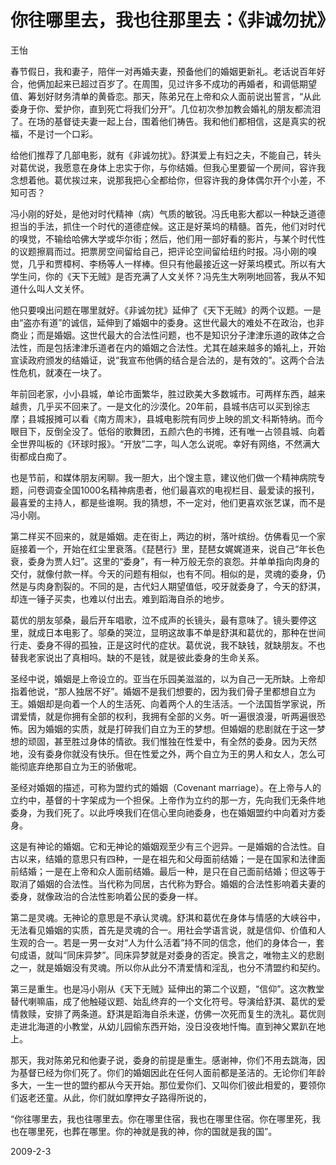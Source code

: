 # 你往哪里去，我也往那里去：《非诚勿扰》

王怡 

春节假日，我和妻子，陪伴一对再婚夫妻，预备他们的婚姻更新礼。老话说百年好合，他俩加起来已超过百岁了。在周围，见过许多不成功的再婚者，和调低期望值、筹划好财务清单的黄昏恋。那天，陈弟兄在上帝和众人面前说出誓言，“从此委身于你、爱护你，直到死亡将我们分开”。几位初次参加教会婚礼的朋友都流泪了。在场的基督徒夫妻一起上台，围着他们祷告。我和他们都相信，这是真实的祝福，不是讨一个口彩。

给他们推荐了几部电影，就有《非诚勿扰》。舒淇爱上有妇之夫，不能自己，转头对葛优说，我愿意在身体上忠实于你，与你结婚。但我心里要留一个房间，容许我念想着他。葛优挨过来，说那我把心全都给你，但容许我的身体偶尔开个小差，不知可否？

冯小刚的好处，是他对时代精神（病）气质的敏锐。冯氏电影大都以一种缺乏道德担当的手法，抓住一个时代的道德症候。这正是好莱坞的精髓。首先，他们对时代的嗅觉，不输给哈佛大学或华尔街；然后，他们用一部好看的影片，与某个时代性的议题擦肩而过。把票房空间留给自己，把评论空间留给纽约时报。冯小刚的嗅觉，几乎和贾樟柯、李杨等人一样棒。但只有他最接近这一好莱坞模式。所以有大学生问，你的《天下无贼》是否充满了人文关怀？冯先生大咧咧地回答，我从不知道什么叫人文关怀。

他只要嗅出问题在哪里就好。《非诚勿扰》延伸了《天下无贼》的两个议题。一是由“盗亦有道”的诚信，延伸到了婚姻中的委身。这世代最大的难处不在政治，也非商业；而是婚姻。这世代最大的合法性问题，也不是知识分子津津乐道的政体之合法性，而是包括津津乐道者在内的婚姻之合法性。尤其在越来越多的婚礼上，开始宣读政府颁发的结婚证，说“我宣布他俩的结合是合法的，是有效的”。这两个合法性危机，就凑在一块了。

年前回老家，小小县城，单论市面繁华，胜过欧美大多数城市。可两样东西，越来越贵，几乎买不回来了。一是文化的沙漠化。20年前，县城书店可以买到徐志摩；县城报摊可以看《南方周末》，县城电影院有同步上映的凯文·科斯特纳。而今眼目下，反倒全没了。低俗的歌舞团，五颜六色的书摊，还有唯一占领县城、向着全世界叫板的《环球时报》。“开放”二字，叫人怎么说呢。幸好有网络，不然满大街都成白痴了。

也是节前，和媒体朋友闲聊。我一胆大，出个馊主意，建议他们做一个精神病院专题，问卷调查全国1000名精神病患者，他们最喜欢的电视栏目、最爱读的报刊，最喜爱的主持人，都是些谁啊。我的猜想，不一定对，他们更喜欢张艺谋，而不是冯小刚。

第二样买不回来的，就是婚姻。走在街上，两边的树，落叶缤纷。仿佛看见一个家庭接着一个，开始在红尘里衰落。《琵琶行》里，琵琶女娓娓道来，说自己“年长色衰，委身为贾人妇”。这里的“委身”，有一种万般无奈的哀怨。并单单指向肉身的交付，就像付款一样。今天的问题有相似，也有不同。相似的是，灵魂的委身，仍然是与肉身割裂的。不同的是，古代妇人期望值低，咬牙就委身了，今天的舒淇，却连一锤子买卖，也难以付出去。难到蹈海自杀的地步。

葛优的朋友邬桑，最后开车唱歌，泣不成声的长镜头，最有意味了。镜头要停这里，就成日本电影了。邬桑的哭泣，显明这故事不单是舒淇和葛优的，那种在世间行走、委身不得的孤独，正是这时代的症状。葛优说，我不缺钱，就缺朋友。不也替我老家说出了真相吗。缺的不是钱，就是彼此委身的生命关系。

圣经中说，婚姻是上帝设立的。亚当在乐园美滋滋的，以为自己一无所缺。上帝却指着他说，“那人独居不好”。婚姻不是我们想要的，因为我们骨子里都想自立为王。婚姻却是向着一个人的生活死、向着两个人的生活活。一个法国哲学家说，所谓爱情，就是你拥有全部的权利，我拥有全部的义务。听一遍很浪漫，听两遍很恐怖。因为婚姻的实质，就是打碎我们自立为王的梦想。但婚姻的悲剧就在于这一梦想的顽固，甚至胜过身体的情欲。我们惟独在性爱中，有全然的委身。因为天然地，没有委身你就没有快乐。但在性爱之外，两个自立为王的男人和女人，怎么可能彻底弃绝那自立为王的骄傲呢。

圣经对婚姻的描述，可称为盟约式的婚姻（Covenant marriage）。在上帝与人的立约中，基督的十字架成为一个担保。上帝作为立约的那一方，先向我们无条件地委身，为我们死了。以此呼唤我们在信心里向祂委身，也在婚姻盟约中向着对方委身。

这是有神论的婚姻。它和无神论的婚姻观至少有三个迥异。一是婚姻的合法性。自古以来，结婚的意思只有四种，一是在祖先和父母面前结婚；一是在国家和法律面前结婚；一是在上帝和众人面前结婚。最后一种，是只在自己面前结婚；但这等于取消了婚姻的合法性。当代称为同居，古代称为野合。婚姻的合法性影响着夫妻的委身，就像政治的合法性影响着公民的委身一样。

第二是灵魂。无神论的意思是不承认灵魂。舒淇和葛优在身体与情感的大峡谷中，无法看见婚姻的实质，首先是灵魂的合一。用社会学语言说，就是信仰、价值和人生观的合一。若是一男一女对“人为什么活着”持不同的信念，他们的身体合一，套句成语，就叫“同床异梦”。同床异梦就是对委身的否定。换言之，唯物主义的悲剧之一，就是婚姻没有灵魂。所以你从此分不清爱情和淫乱，也分不清盟约和契约。

第三是重生。也是冯小刚从《天下无贼》延伸出的第二个议题，“信仰”。这次教堂替代喇嘛庙，成了他触碰议题、始乱终弃的一个文化符号。导演给舒淇、葛优的爱情救赎，安排了两条道。舒淇是蹈海自杀未遂，仿佛一次死而复生的洗礼。葛优则走进北海道的小教堂，从幼儿园偷东西开始，没日没夜地忏悔。直到神父累趴在地上。

那天，我对陈弟兄和他妻子说，委身的前提是重生。感谢神，你们不用去跳海，因为基督已经为你们死了。你们的婚姻因此在任何人面前都是圣洁的。无论你们年龄多大，一生一世的盟约都从今天开始。那位爱你们、又叫你们彼此相爱的，要领你们返老还童。从此，你们就如摩押女子路得所说的，

“你往哪里去，我也往哪里去。你在哪里住宿，我也在哪里住宿。你在哪里死，我也在哪里死，也葬在哪里。你的神就是我的神，你的国就是我的国”。

2009-2-3

